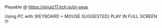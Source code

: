 Playable @ 
https://ejruiz17.itch.io/pi-seas 

Using PC with
[KEYBOARD + MOUSE SUGGESTED]
PLAY IN FULL SCREEN !!!
